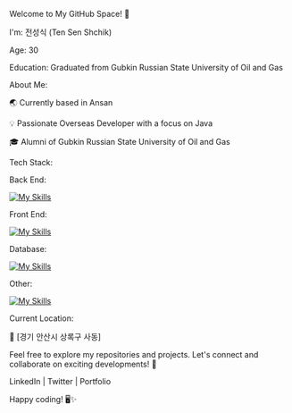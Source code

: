 Welcome to My GitHub Space! 👋

I'm: 전성식 (Ten Sen Shchik)

Age: 30

Education: Graduated from Gubkin Russian State University of Oil and Gas

About Me:

🌏 Currently based in Ansan

💡 Passionate Overseas Developer with a focus on Java

🎓 Alumni of Gubkin Russian State University of Oil and Gas

Tech Stack:

Back End:

[![My Skills](https://skillicons.dev/icons?i=java,spring,hibernate)](https://skillicons.dev)

Front End:

[![My Skills](https://skillicons.dev/icons?i=js,html,css)](https://skillicons.dev)

Database:

[![My Skills](https://skillicons.dev/icons?i=mysql)](https://skillicons.dev)

Other:

[![My Skills](https://skillicons.dev/icons?i=idea,github)](https://skillicons.dev)

Current Location:

📍 [경기 안산시 상록구 사동]

Feel free to explore my repositories and projects. Let's connect and collaborate on exciting developments! 🚀

LinkedIn | Twitter | Portfolio

Happy coding! 🖥️✨
